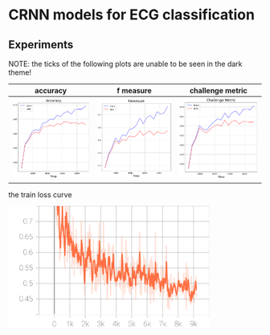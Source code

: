 # CRNN models for ECG classification


## Experiments

NOTE: the ticks of the following plots are unable to be seen in the dark theme!

   accuracy             |  f measure          | challenge metric
:-------------------------:|:-------------------------:|:-------------------------:
![accuracy](results/acc.png)  |  ![f-measure](results/f-measure.png) | ![challenge-metric](results/challenge_metric.png)

the train loss curve

<img src="results/train_loss.svg" alt="train-loss" width="400"/>
